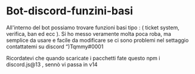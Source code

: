 # Bot-discord-funzini-basi
All'interno del bot possiamo trovare funzioni basi tipo : ( ticket system, verifica, ban ed ecc ). Si ho messo veramente molta poca roba, ma semplice da usare e facile da modificare se ci sono problemi nel settaggio contattatemi su discord “)Tqmmy#0001


Ricordatevi che quando scaricate i pacchetti fate questo npm i discord.js@13 , sennò vi passa in v14
